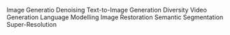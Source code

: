 

Image Generatio
Denoising
Text-to-Image Generation
Diversity
Video Generation
Language Modelling
Image Restoration
Semantic Segmentation
Super-Resolution
